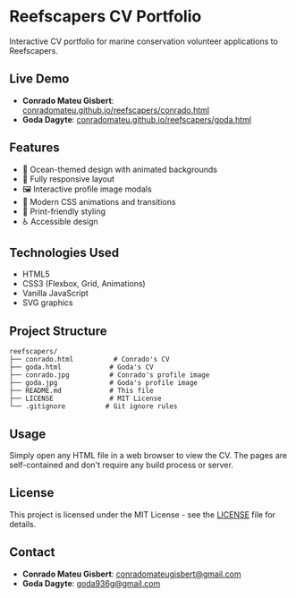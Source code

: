 # Reefscapers CV Portfolio

Interactive CV portfolio for marine conservation volunteer applications to Reefscapers.

## Live Demo

- **Conrado Mateu Gisbert**: [conradomateu.github.io/reefscapers/conrado.html](https://conradomateu.github.io/reefscapers/conrado.html)
- **Goda Dagyte**: [conradomateu.github.io/reefscapers/goda.html](https://conradomateu.github.io/reefscapers/goda.html)

## Features

- 🌊 Ocean-themed design with animated backgrounds
- 📱 Fully responsive layout
- 🖼️ Interactive profile image modals
- 🎨 Modern CSS animations and transitions
- 📄 Print-friendly styling
- ♿ Accessible design

## Technologies Used

- HTML5
- CSS3 (Flexbox, Grid, Animations)
- Vanilla JavaScript
- SVG graphics

## Project Structure

```
reefscapers/
├── conrado.html          # Conrado's CV
├── goda.html            # Goda's CV
├── conrado.jpg          # Conrado's profile image
├── goda.jpg             # Goda's profile image
├── README.md            # This file
├── LICENSE              # MIT License
└── .gitignore          # Git ignore rules
```

## Usage

Simply open any HTML file in a web browser to view the CV. The pages are self-contained and don't require any build process or server.

## License

This project is licensed under the MIT License - see the [LICENSE](LICENSE) file for details.

## Contact

- **Conrado Mateu Gisbert**: [conradomateugisbert@gmail.com](mailto:conradomateugisbert@gmail.com)
- **Goda Dagyte**: [goda936g@gmail.com](mailto:goda936g@gmail.com)

